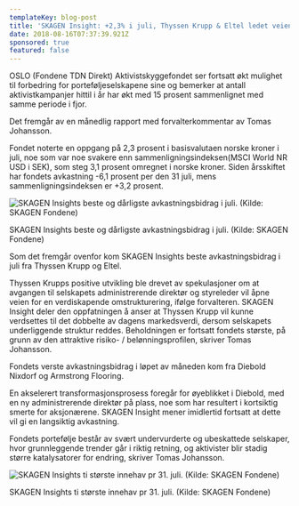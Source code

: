 ```yaml
---
templateKey: blog-post
title: 'SKAGEN Insight: +2,3% i juli, Thyssen Krupp & Eltel ledet veien'
date: 2018-08-16T07:37:39.921Z
sponsored: true
featured: false
---
```

OSLO (Fondene TDN Direkt) Aktivistskyggefondet ser fortsatt økt mulighet til forbedring for porteføljeselskapene sine og bemerker at antall aktivistkampanjer hittil i år har økt med 15 prosent sammenlignet med samme periode i fjor.



Det fremgår av en månedlig rapport med forvalterkommentar av Tomas Johansson.



Fondet noterte en oppgang på 2,3 prosent i basisvalutaen norske kroner i juli, noe som var noe svakere enn sammenligningsindeksen(MSCI World NR USD i SEK), som steg 3,1 prosent omregnet i norske kroner. Siden årsskiftet har fondets avkastning -6,1 prosent per den 31 juli, mens sammenligningsindeksen er +3,2 prosent.

![SKAGEN Insights beste og dårligste avkastningsbidrag i juli. (Kilde: SKAGEN Fondene)](/img/144.png)

<span class="image-caption">SKAGEN Insights beste og dårligste avkastningsbidrag i juli. (Kilde: SKAGEN Fondene)</span>

Som det fremgår ovenfor kom SKAGEN Insights beste avkastningsbidrag i juli fra Thyssen Krupp og Eltel.



Thyssen Krupps positive utvikling ble drevet av spekulasjoner om at avgangen til selskapets administrerende direktør og styreleder vil åpne veien for en verdiskapende omstrukturering, ifølge forvalteren. SKAGEN Insight deler den oppfatningen å anser at Thyssen Krupp vil kunne verdsettes til det dobbelte av dagens markedsverdi, dersom selskapets underliggende struktur reddes. Beholdningen er fortsatt fondets største, på grunn av den attraktive risiko- / belønningsprofilen, skriver Tomas Johansson.



Fondets verste avkastningsbidrag i løpet av måneden kom fra Diebold Nixdorf og Armstrong Flooring.



En akselerert transformasjonsprosess foregår for øyeblikket i Diebold, med en ny administrerende direktør på plass, noe som har resultert i kortsiktig smerte for aksjonærene. SKAGEN Insight mener imidlertid fortsatt at dette vil gi en langsiktig avkastning.



Fondets portefølje består av svært undervurderte og ubeskattede selskaper, hvor grunnleggende trender går i riktig retning, og aktivister blir stadig større katalysatorer for endring, skriver Tomas Johansson.

![SKAGEN Insights ti største innehav pr 31. juli. (Kilde: SKAGEN Fondene)](/img/145.png)

<span class="image-caption">SKAGEN Insights ti største innehav pr 31. juli. (Kilde: SKAGEN Fondene)</span>
